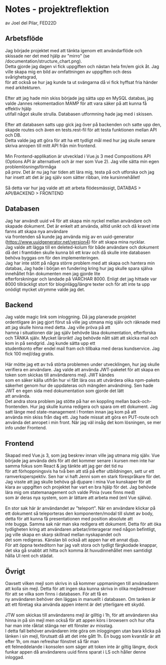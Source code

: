 # Notes - projektreflektion

av Joel del Pilar, FED22D

## Arbetsflöde

Jag började projektet med att tänkta igenom ett användarflöde och skissade ner det med hjälp av "mirro" (se /documentation/structure_chart.png). <br>
Detta gjorde jag dagen vi fick uppgiften och nästan hela fm/em gick åt. Jag ville skapa mig en bild av omfattningen av uppgiften och dess svårighetsgrad, <br>
för att också se hur jag kunde ta ut svängarna då vi fick hyffsat fria händer med arkitekturen. <br>
<br>
Efter att jag hade min skiss började jag sätta upp en MySQL databas, jag valde Jannes rekomentadion MAMP för att vara säker på att kunna få effektiv hjälp <br>
utifall något skulle strulla. Databasen utformning hade jag med i skissen. <br>
<br>
Efter att databasen satts upp gick jag över på backenden och satte upp den, skapde routes och även en tests.rest-fil för att testa funktionen mellan API och DB. <br>
Detta valde jag att göra för att ha ett tydligt mål med hur jag skulle senare skriva anropen till mitt API från min frontend. <br>
<br>
Min Frontend-applikation är utvecklad i Vue.js 3 med Compositions API (Options API är alternativet och är mer som Vue 2). Jag ville sätta min egen problemlösningsförmåga <br>
på prov. Det är nu jag har tiden att lära mig, testa på och utforska och jag har insett att det är jag själv som sätter ribban, inte kursinnehållet! <br>
<br>
Så detta var hur jag valde att att arbeta flödesmässigt, DATABAS > API/BACKEND > FRONTEND

## Databasen

Jag har användt uuid v4 för att skapa min nyckel mellan användare och skapade dokument. Det är enkelt att använda, alltid unikt och då kravet inte fanns att skapa nya användare <br>
via frontenden så kunde jag använda mig av en uuid-generator (https://www.uuidgenerator.net/version4) för att skapa mina nycklar. <br>
Jag valde att lägga till en deleted-kolum för både användare och dokument då det i framtiden skulle kunna bli ett krav och då skulle inte databasen behöva byggas om för den implementeringen.<br>
Jag har inte stött på några större problem med att skapa och hantera min databas, Jag hade i början en fundering kring hur jag skulle spara själva innehållet från dokumenten men jag gjorde lite <br>
efterforskningar och landade på VARCHAR 8000. Enligt det jag hittade var 8000 tillräckligt stort för bloginlägg/längre texter och för att inte ta upp onödigt mycket utrymme valde jag det.

## Backend

Jag valde magic link som inloggning. Då jag planerade projektet ordentligare än jag gjort förut så ville jag utmana mig själv och räknade med att jag skulle hinna med detta. Jag ville pröva på att <br>
hamna i situationen där jag själv behövde läsa dokumentation, efterforska och TÄNKA själv. Mycket lärorikt! Jag behövde nått sätt att skicka mail och kom in på sendgrid. Jag kunde sätta upp ett <br>
studentkonto efter endel mail fram och tillbaka med deras kundservice. Jag fick 100 mejl/dag gratis.
<br>
<br>
Här mötte jag ett av två störta problemen under utvecklingen, hur jag skulle verifiera en användare. Jag valde att använda JWT-paketet för att skapa en token som skickas till användarens mejl. JWT kändes <br>
som en säker källa utifrån hur vi fått lära oss att utvärdera olika npm-pakets säkerhet genom hur de uppdateras och mängden användning. Sen hade JWT en egen sida med dokumentation som gjorde det lätt<br>
att använda. <br>
Det andra stora problem jag stötte på har en koppling mellan back-och-frontenden. Hur jag skulle kunna redigera och spara om ett dokument. Jag satt länge med state-management i fronten innan jag kom på att <br>
använda min skiss från dag ett. Jag hade missat att göra en PUT-route och använda det anropet i min front. När jag väl insåg det kom lösningen, se mer info under Frontend.

## Frontend

Skapad med Vue.js 3, som jag beskrev innan ville jag utmana mig själv. Vue började jag använda dels för att det kommer senare i kursen men inte har samma fokus som React & jag tänkte att jag ger det tid nu <br>
för att förhoppningsvis ha två ben att stå på efter utbildningen, sett ur ett ramverksperspektiv. Sen har vi haft Jenni som en stark förespråkare för det. <br>
Jag visste att jag skulle behöva gå djupare i mina Vue kunskaper för att klara av uppgiften och projektet har vart en bra hjälp för det. Jag behövde lära mig om statemanagement och valde Pinia (vuex finns med)<br>
som är deras nya system, som är lättare att arbeta med (enl Vue själva).<br>
<br>
En stor sak här är användandet av "teleport". När en användare klickar på ett dokument så teleporteras den komponenten/modal till slutet av body, detta för att kunna få presentationen med position absolute att <br>
inte bugga. Samma sak när man ska redigera ett dokument. Detta för att öka tydligheten kring att användaren arbetar/interagerar med någon befintligt, jag ville skapa en skarp skillnad mellan nyskapandet och <br>
det som redigeras. Känslan bli också att appen har ett annat djup. <br>
För att öppna texteditorn har jag valt stora och tydligt färgkodade knappar, det ska gå snabbt att hitta och komma åt huvudinnehållet men samtidigt hålla UI rent och städat.

## Övrigt

Oavsett vilken mejl som skrivs in så kommer uppmaningen till använadaren att kolla sin mejl. Detta för att ingen ska kunna skriva in olika mejladresser för att se vilka som finns i databasen. För att få en <br>
ny användaren behöver den läggas in manuellt i databasen. Om tanken är att ett företag ska använda appen internt är det ytterligare ett skydd. <br>
<br>
JTW som skickas till användarens mejl är gilltig i 1h, för att användaren ska hinna in på sin mejl men också för att appen körs i browsern och hur ofta har man inte råktat stänga ner ett fönster av misstag. <br>
I detta fall behöver användaren inte göra om inloggingen utan bara klicka på länken i sin mejl, förutsatt då att det inte gått 1h. En bugg som kvarstår är att efter 1h, om man refreshar fönstret så får man <br>
ett felmeddelande i konsolen som säger att token inte är giltig längre, dock funkar appen då användarens uuid finns sparat i LS och håller denne inloggad.
